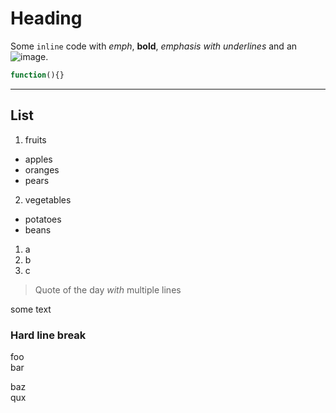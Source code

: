 Heading
=======

Some `inline` code with *emph*, **bold**, _emphasis with underlines_ and an ![image](http://commonmark.org/images/markdown-mark.png).

```javascript foo bar
function(){}
```

---

## List

1. fruits
  * apples
  * oranges
  * pears
2. vegetables
  - potatoes
  - beans

1) a
2) b
3) c

> Quote of the day
*with* multiple lines

<p class="foo">some text</p>

### Hard line break

foo  
bar

baz\
qux

[link]: http://commonmark.org
